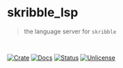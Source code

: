 # skribble_lsp

> the language server for `skribble`

<br />

[![Crate][crate-image]][crate-link] [![Docs][docs-image]][docs-link] [![Status][ci-status-image]][ci-status-link] [![Unlicense][unlicense-image]][unlicense-link]

<br />

[crate-image]: https://img.shields.io/crates/v/skribble_lsp.svg
[crate-link]: https://crates.io/crates/skribble_lsp
[docs-image]: https://docs.rs/skribble_lsp/badge.svg
[docs-link]: https://docs.rs/skribble_lsp/
[ci-status-image]: https://github.com/ifiokjr/skribble/workflows/ci/badge.svg
[ci-status-link]: https://github.com/ifiokjr/skribble/actions?query=workflow:ci
[unlicense-image]: https://img.shields.io/badge/license-Unlicence-blue.svg
[unlicense-link]: https://opensource.org/license/unlicense
